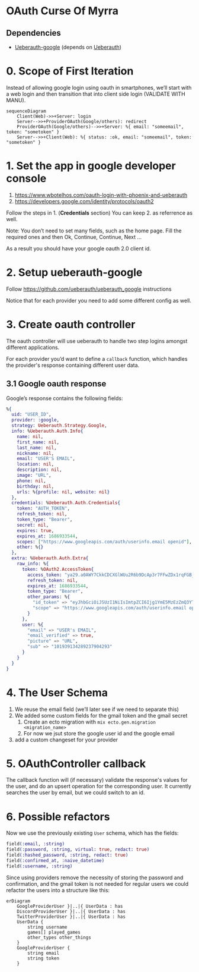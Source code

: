 # OAuth Curse Of Myrra

## Dependencies

- [Ueberauth-google](https://github.com/ueberauth/ueberauth_example) (depends on [Ueberauth](https://github.com/ueberauth/ueberauth))

# 0. Scope of First Iteration

Instead of allowing google login using oauth in smartphones, we’ll start with a web login and then transition that into client side login (VALIDATE WITH MANU).

```mermaid
sequenceDiagram
    Client(Web)->>+Server: login
    Server-->>+ProviderOAuth(Google/others): redirect
    ProviderOAuth(Google/others)-->>+Server: %{ email: "someemail", token: "sometoken" }
    Server-->>+Client(Web): %{ status: :ok, email: "someemail", token: "sometoken" }
```

# 1. Set the app in google developer console

1. https://www.wbotelhos.com/oauth-login-with-phoenix-and-ueberauth
2. https://developers.google.com/identity/protocols/oauth2

Follow the steps in 1. (**Credentials** section) You can keep 2. as referrence as well.

Note: You don’t need to set many fields, such as the home page. Fill the required ones and then Ok, Continue, Continue, Next …

As a result you should have your google oauth 2.0 client id.

# 2. Setup ueberauth-google

Follow https://github.com/ueberauth/ueberauth_google instructions

Notice that for each provider you need to add some different config as well.

# 3.  Create oauth controller

The oauth controller will use ueberauth to handle two step logins amongst different applications.

For each provider you’d want to define a `callback` function, which handles the provider's response containing different user data.

## 3.1 Google oauth response

Google’s response contains the following fields:

```elixir
%{
  uid: "USER_ID",
  provider: :google,
  strategy: Ueberauth.Strategy.Google,
  info: %Ueberauth.Auth.Info{
    name: nil,
    first_name: nil,
    last_name: nil,
    nickname: nil,
    email: "USER'S EMAIL",
    location: nil,
    description: nil,
    image: "URL",
    phone: nil,
    birthday: nil,
    urls: %{profile: nil, website: nil}
  },
  credentials: %Ueberauth.Auth.Credentials{
    token: "AUTH_TOKEN",
    refresh_token: nil,
    token_type: "Bearer",
    secret: nil,
    expires: true,
    expires_at: 1686933544,
    scopes: ["https://www.googleapis.com/auth/userinfo.email openid"],
    other: %{}
  },
  extra: %Ueberauth.Auth.Extra{
    raw_info: %{
      token: %OAuth2.AccessToken{
        access_token: "ya29.a0AWY7CkkCDCXGlWUu2R6b9DcAp3r7FFwZDx1rqFGB_SWp0qQ15L1ZbHNY88jLm3YBlUBrwa9eLA7fTCnvkEXTdG6mCxZJ1sKmlMZ25dorgLrLReJO4_eqVs-03mClqTRrJl858VYLL_xUUiADQF5kE5uEk4Y4aCgYKATMSARISFQG1tDrpOQTB56L8OijgiyBE2t_Lmg0163",
        refresh_token: nil,
        expires_at: 1686933544,
        token_type: "Bearer",
        other_params: %{
          "id_token" => "eyJhbGciOiJSUzI1NiIsImtpZCI6Ijg1YmE5MzEzZmQ3YTdkNGFmYTg0ODg0YWJjYzg0MDMwMDQzNjMxODAiLCJ0eXAiOiJKV1QifQ.eyJpc3MiOiJodHRwczovL2FjY291bnRzLmdvb2dsZS5jb20iLCJhenAiOiIyNzg0NTg2MjM4NTAtdHEzNmswN29nbW92bG1yZWtmOGs4MXYwcHZmcDEwOHEuYXBwcy5nb29nbGV1c2VyY29udGVudC5jb20iLCJhdWQiOiIyNzg0NTg2MjM4NTAtdHEzNmswN29nbW92bG1yZWtmOGs4MXYwcHZmcDEwOHEuYXBwcy5nb29nbGV1c2VyY29udGVudC5jb20iLCJzdWIiOiIxMDE5MzkxMzQyODkyMzc5MDQyOTMiLCJlbWFpbCI6InNhbmNoZXoubmljb2xhczk2QGdtYWlsLmNvbSIsImVtYWlsX3ZlcmlmaWVkIjp0cnVlLCJhdF9oYXNoIjoiX01MSGFyM290Y0ZtMnEwRE85Y2taUSIsImlhdCI6MTY4NjkyOTk0NSwiZXhwIjoxNjg2OTMzNTQ1fQ.Dfnhp35GS9gq7FGnOP2nsMH2W7XUdvBIJ6ifqFGcWGww65_bvYCd2cLWnjbhKik0OJBIy44nX5lv2ohbG2128Yy6XNTHTmFsU-wmxr3uw7xwhtAdCU6OcUb69k7tqPiX3z8NQ7u0MmQnAsD6bRsL9_6AWnK8dTQl433w-xZYa9ltWo8C8BVzG20Iq1z4Jb90eQR-4Mi3toVKIXavm4M_g-I2-uvYmTBFPrGCGsM9yZaR_pQpB9iAfdWJy-ElAJjCauIs_VbA1ymPS15GfUhLVuwEDaAKVgidlWL_thmQIgnO4YTI5HSUhJ9QKToqb92543O1Xk8aA_bEcSr14KHKiQ",
          "scope" => "https://www.googleapis.com/auth/userinfo.email openid"
        }
      },
      user: %{
        "email" => "USER's EMAIL",
        "email_verified" => true,
        "picture" => "URL",
        "sub" => "101939134289237904293"
      }
    }
  }
}
```

# 4. The User Schema

1. We reuse the email field (we’ll later see if we need to separate this)
2. We added some custom fields for the gmail token and the gmail secret
    1. Create an ecto migration with `mix ecto.gen.migration <migration_name>`
    2. For now we jsut store the google user id and the google email
3. add a custom changeset for your provider

# 5. OAuthController callback

The callback function will (if necessary) validate the response's  values for the user, and do an upsert operation for the corresponding user. It currently searches the user by email, but we could switch to an id.

# 6. Possible refactors

Now we use the previously existing `User` schema, which has the fields:

```elixir
field(:email, :string)
field(:password, :string, virtual: true, redact: true)
field(:hashed_password, :string, redact: true)
field(:confirmed_at, :naive_datetime)
field(:username, :string)
```

Since using providers remove the necessity of storing the password and confirmation, and the gmail token is not needed for regular users we could refactor the users into a structure like this:

```mermaid
erDiagram
    GoogleProviderUser }|..|{ UserData : has
    DiscordProviderUser }|..|{ UserData : has
    TwitterProviderUser }|..|{ UserData : has
    UserData {
        string username
        games[] played_games
        other_types other_things
    }
    GoogleProviderUser {
        string email
        string token
    }
```
